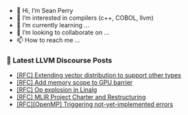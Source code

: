- 👋 Hi, I’m Sean Perry
- 👀 I’m interested in compilers (c++, COBOL, llvm)
- 🌱 I’m currently learning ...
- 💞️ I’m looking to collaborate on ...
- 📫 How to reach me ...

<!---
s66perry/s66perry is a ✨ special ✨ repository because its `README.md` (this file) appears on your GitHub profile.
You can click the Preview link to take a look at your changes.
--->
### 📕 Latest LLVM Discourse Posts

<!-- DISCOURSE-LLVM:START -->
- [[RFC] Extending vector distribution to support other types](https://discourse.llvm.org/t/rfc-extending-vector-distribution-to-support-other-types/82833#post_10)
- [[RFC] Add memory scope to GPU barrier](https://discourse.llvm.org/t/rfc-add-memory-scope-to-gpu-barrier/81021?page=2#post_24)
- [[RFC] Op explosion in Linalg](https://discourse.llvm.org/t/rfc-op-explosion-in-linalg/82863?page=2#post_39)
- [[RFC] MLIR Project Charter and Restructuring](https://discourse.llvm.org/t/rfc-mlir-project-charter-and-restructuring/82896?page=2#post_37)
- [[RFC][OpenMP] Triggering not-yet-implemented errors](https://discourse.llvm.org/t/rfc-openmp-triggering-not-yet-implemented-errors/82928#post_6)
<!-- DISCOURSE-LLVM:END -->
